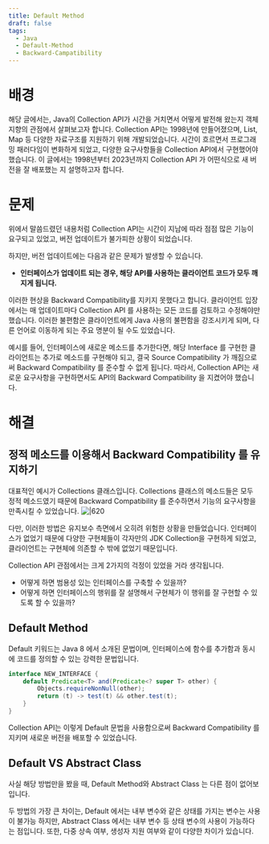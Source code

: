 ```yaml
---
title: Default Method
draft: false
tags:
  - Java
  - Default-Method
  - Backward-Campatibility
---
```

# 배경
해당 글에서는, Java의 Collection API가 시간을 거치면서 어떻게 발전해 왔는지 객체지향의 관점에서 살펴보고자 합니다. Collection API는 1998년에 만들어졌으며, List, Map 등 다양한 자료구조를 지원하기 위해 개발되었습니다. 시간이 흐르면서 프로그래밍 패러다임이 변화하게 되었고, 다양한 요구사항들을 Collection API에서 구현했어야 했습니다. 이 글에서는 1998년부터 2023년까지 Collection API 가 어떤식으로 새 버전을 잘 배포했는 지 설명하고자 합니다.

# 문제
위에서 말씀드렸던 내용처럼 Collection API는 시간이 지남에 따라 점점 많은 기능이 요구되고 있었고, 버전 업데이트가 불가피한 상황이 되었습니다.

하지만, 버전 업데이트에는 다음과 같은 문제가 발생할 수 있습니다.
- **인터페이스가 업데이트 되는 경우, 해당 API를 사용하는 클라이언트 코드가 모두 깨지게 됩니다.**

이러한 현상을 Backward Compatibility를 지키지 못했다고 합니다. 클라이언트 입장에서는 매 업데이트마다 Collection API 를 사용하는 모든 코드를 검토하고 수정해야만 했습니다. 이러한 불편함은 클라이언트에게 Java 사용의 불편함을 강조시키게 되며, 다른 언어로 이동하게 되는 주요 명분이 될 수도 있었습니다.

예시를 들어, 인터페이스에 새로운 메소드를 추가한다면, 해당 Interface 를 구현한 클라이언트는 추가로 메소드를 구현해야 되고, 결국 Source Compatibility 가 깨짐으로써 Backward Compatibility 를 준수할 수 없게 됩니다. 따라서, Collection API는 새로운 요구사항을 구현하면서도 API의 Backward Compatibility 을 지켰어야 했습니다.

# 해결

## 정적 메소드를 이용해서 Backward Compatibility 를 유지하기
대표적인 예시가 Collections 클래스입니다. Collections 클래스의 메소드들은 모두 정적 메소드였기 때문에 Backward Compatibility 를 준수하면서 기능의 요구사항을 만족시킬 수 있었습니다.
![|620](https://i.imgur.com/PA0w0d1.png)


다만, 이러한 방법은 유지보수 측면에서 오히려 위험한 상황을 만들었습니다. 인터페이스가 없었기 때문에 다양한 구현체들이 각자만의 JDK Collection을 구현하게 되었고, 클라이언트는 구현체에 의존할 수 밖에 없었기 때문입니다.

Collection API 관점에서는 크게 2가지의 걱정이 있었을 거라 생각됩니다.

- 어떻게 하면 범용성 있는 인터페이스를 구축할 수 있을까?
- 어떻게 하면 인터페이스의 행위를 잘 설명해서 구현체가 이 행위를 잘 구현할 수 있도록 할 수 있을까?

## Default Method
Default 키워드는 Java 8 에서 소개된 문법이며, 인터페이스에 함수를 추가함과 동시에 코드를 정의할 수 있는 강력한 문법입니다.

``` java
interface NEW_INTERFACE {
	default Predicate<T> and(Predicate<? super T> other) {
		Objects.requireNonNull(other);
		return (t) -> test(t) && other.test(t);
	}
}
```

Collection API는 이렇게 Default 문법을 사용함으로써 Backward Compatibility 를 지키며 새로운 버전을 배포할 수 있었습니다.

## Default VS Abstract Class
사실 해당 방법만을 봤을 때, Default Method와 Abstract Class 는 다른 점이 없어보입니다.

두 방법의 가장 큰 차이는, Default 에서는 내부 변수와 같은 상태를 가지는 변수는 사용이 불가능 하지만, Abstract Class 에서는 내부 변수 등 상태 변수의 사용이 가능하다는 점입니다.
또한, 다중 상속 여부, 생성자 지원 여부와 같이 다양한 차이가 있습니다.
